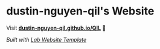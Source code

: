 
# dustin-nguyen-qil's Website

Visit **[dustin-nguyen-qil.github.io/QIL](https://dustin-nguyen-qil.github.io/QIL)** 🚀

_Built with [Lab Website Template](https://greene-lab.gitbook.io/lab-website-template-docs)_

